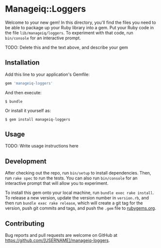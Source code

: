 # Manageiq::Loggers

Welcome to your new gem! In this directory, you'll find the files you need to be able to package up your Ruby library into a gem. Put your Ruby code in the file `lib/manageiq/loggers`. To experiment with that code, run `bin/console` for an interactive prompt.

TODO: Delete this and the text above, and describe your gem

## Installation

Add this line to your application's Gemfile:

```ruby
gem 'manageiq-loggers'
```

And then execute:

    $ bundle

Or install it yourself as:

    $ gem install manageiq-loggers

## Usage

TODO: Write usage instructions here

## Development

After checking out the repo, run `bin/setup` to install dependencies. Then, run `rake spec` to run the tests. You can also run `bin/console` for an interactive prompt that will allow you to experiment.

To install this gem onto your local machine, run `bundle exec rake install`. To release a new version, update the version number in `version.rb`, and then run `bundle exec rake release`, which will create a git tag for the version, push git commits and tags, and push the `.gem` file to [rubygems.org](https://rubygems.org).

## Contributing

Bug reports and pull requests are welcome on GitHub at https://github.com/[USERNAME]/manageiq-loggers.
